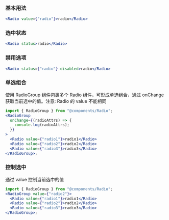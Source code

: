 ### 基本用法

```jsx
<Radio value={"radio"}>radio</Radio>
```

### 选中状态

```jsx
<Radio status>radio</Radio>
```

### 禁用选项

```jsx
<Radio status={"radio"} disabled>radio</Radio>
```

### 单选组合
使用 RadioGroup 组件包裹多个 Radio 组件，可形成单选组合，通过 onChange 获取当前选中的值。注意: Radio 的 value 不能相同
```jsx
import { RadioGroup } from "@components/Radio";
<RadioGroup
  onChange={(radioAttrs) => {
    console.log(radioAttrs);
  }}
>
  <Radio value={"radio1"}>radio1</Radio>
  <Radio value={"radio2"}>radio2</Radio>
  <Radio value={"radio3"}>radio3</Radio>
</RadioGroup>;
```

### 控制选中
通过 value 控制当前选中的值
```jsx
import { RadioGroup } from "@components/Radio";
<RadioGroup value={"radio2"}>
  <Radio value={"radio1"}>radio1</Radio>
  <Radio value={"radio2"}>radio2</Radio>
  <Radio value={"radio3"}>radio3</Radio>
</RadioGroup>;
```
